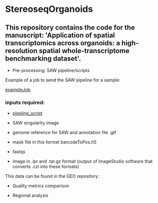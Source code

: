 # StereoseqOrganoids

## This repository contains the code for the manuscript: 'Application of spatial transcriptomics across organoids: a high-resolution spatial whole-transcriptome benchmarking dataset'.

- Pre-processing: SAW pipeline/scripts

Example of a job to send the SAW pipeline for a sample: 

  [exampleJob](https://github.com/Ramialison-Lab/StereoseqOrganoids/blob/main/run_stereopipeline_stitched_allsamples.sh)

### inputs required: 

- [pipeline_script](https://github.com/Ramialison-Lab/StereoseqOrganoids/blob/main/stereoPipeline_v6.12.sh)
  
- SAW singularity image
  
- genome reference for SAW and annotation file .gtf
  
- mask file in this format barcodeToPos.h5
  
- fastqs
- image in .ipr and .tar.gz format (output of ImageStudio software that converts .czi into these formats)
  
This data can be found in the GEO repository:
  
- Quality metrics comparison
  
- Regional analysis
  
